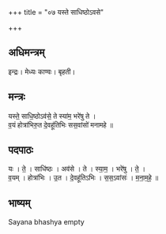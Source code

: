 +++
title = "०७ यस्ते साधिष्ठोऽवसे"

+++
## अधिमन्त्रम्
इन्द्रः। मेध्यः काण्वः। बृहती।

## मन्त्रः
यस्ते॒ साधि॒ष्ठोऽव॑से॒ ते स्या॑म॒ भरे॑षु ते ।  
व॒यं होत्रा॑भिरु॒त दे॒वहू॑तिभिः सस॒वांसो॑ मनामहे ॥

## पदपाठः
यः । ते॒ । साधि॑ष्ठः । अव॑से । ते । स्या॒म॒ । भरे॑षु । ते॒ ।  
व॒यम् । होत्रा॑भिः । उ॒त । दे॒वहू॑तिऽभिः । स॒स॒ऽवांसः॑ । म॒ना॒म॒हे॒ ॥

## भाष्यम्
Sayana bhashya empty